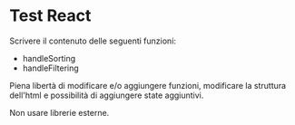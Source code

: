 # Test React

Scrivere il contenuto delle seguenti funzioni:

- handleSorting
- handleFiltering

Piena libertà di modificare e/o aggiungere funzioni, modificare la struttura dell'html e possibilità di aggiungere state aggiuntivi.

Non usare librerie esterne.
